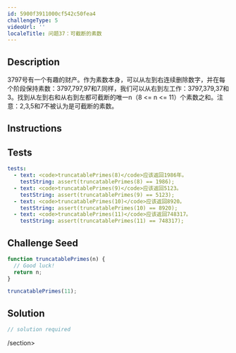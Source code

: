 ```yaml
---
id: 5900f3911000cf542c50fea4
challengeType: 5
videoUrl: ''
localeTitle: 问题37：可截断的素数
---
```


## Description
<section id="description"> 3797号有一个有趣的财产。作为素数本身，可以从左到右连续删除数字，并在每个阶段保持素数：3797,797,97和7.同样，我们可以从右到左工作：3797,379,37和3。找到从左到右和从右到左都可截断的唯一n（8 &lt;= n &lt;= 11）个素数之和。注意：2,3,5和7不被认为是可截断的素数。 </section>

## Instructions
<section id="instructions">
</section>

## Tests
<section id='tests'>

```yml
tests:
  - text: <code>truncatablePrimes(8)</code>应该返回1986年。
    testString: assert(truncatablePrimes(8) == 1986);
  - text: <code>truncatablePrimes(9)</code>应该返回5123。
    testString: assert(truncatablePrimes(9) == 5123);
  - text: <code>truncatablePrimes(10)</code>应该返回8920。
    testString: assert(truncatablePrimes(10) == 8920);
  - text: <code>truncatablePrimes(11)</code>应该返回748317。
    testString: assert(truncatablePrimes(11) == 748317);

```

</section>

## Challenge Seed
<section id='challengeSeed'>

<div id='js-seed'>

```js
function truncatablePrimes(n) {
  // Good luck!
  return n;
}

truncatablePrimes(11);

```

</div>



</section>

## Solution
<section id='solution'>

```js
// solution required
```

/section>
